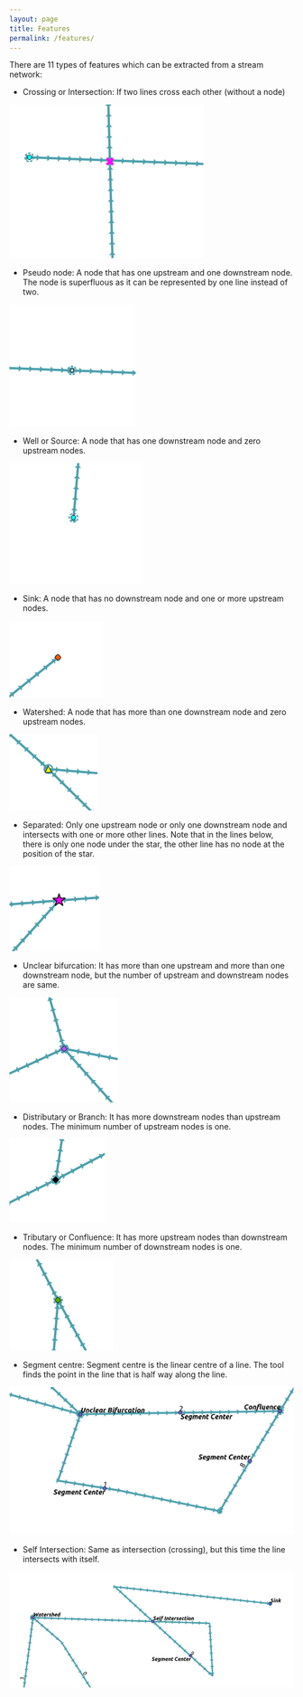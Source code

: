 ```yaml
---
layout: page
title: Features
permalink: /features/
---
```


There are 11 types of features which can be extracted from a stream network:

- Crossing or Intersection: If two lines cross each other (without a node)

![crossing](/images/features/crossing.png)

- Pseudo node: A node that has one upstream and one downstream node. The node is superfluous as it can be represented by one line instead of two.

![pseudo_node](/images/features/pseudo_node.png)

- Well or Source: A node that has one downstream node and zero upstream nodes.

![well](/images/features/well.png)

- Sink: A node that has no downstream node and one or more upstream nodes.

![sink](/images/features/sink.png)

- Watershed: A node that has more than one downstream node and zero upstream nodes.

![watershed](/images/features/watershed.png)

- Separated: Only one upstream node or only one downstream node and intersects with one or more other lines. Note that in the lines below, there is only one node under the star, the other line has no node at the position of the star.

![unseparated](/images/features/unseparated.png)

- Unclear bifurcation: It has more than one upstream and more than one downstream node, but the number of upstream and downstream nodes are same.

![unclear_bifurcation](/images/features/unclear_bifurcation.png)

- Distributary or Branch: It has more downstream nodes than upstream nodes. The minimum number of upstream nodes is one.

![branch](/images/features/branch.png)

- Tributary or Confluence: It has more upstream nodes than downstream nodes. The minimum number of downstream nodes is one.

![confluence](/images/features/confluence.png)

- Segment centre: Segment centre is the linear centre of a line. The tool finds the point in the line that is half way along the line.

![segment_center](/images/features/segment_center.png)

- Self Intersection: Same as intersection (crossing), but this time the line intersects with itself.

![self_intersection](/images/features/self_intersection.png)

